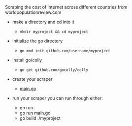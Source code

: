 Scraping the cost of internet across different countries from worldpopulationreview.com

- make a directory and cd into it
    - `mkdir myproject && cd myproject`

- initialize the go directory
    - `go mod init github.com/username/myproject`

- install go/colly
    - `go get github.com/gocolly/colly`

- create your scraper
    - [main.go](/main.go)

- run your scraper
you can run through either:
    - go run .
    - go run main.go
    - go build ./myproject